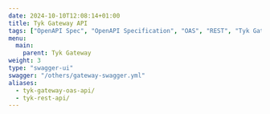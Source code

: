 ```yaml
---
date: 2024-10-10T12:08:14+01:00
title: Tyk Gateway API
tags: ["OpenAPI Spec", "OpenAPI Specification", "OAS", "REST", "Tyk Gateway OpenAPI Spec", "Tyk Gateway OAS", "API Gateway OAS", "API Gateway REST"]
menu:
  main:
    parent: Tyk Gateway
weight: 3
type: "swagger-ui"
swagger: "/others/gateway-swagger.yml"
aliases:
  - tyk-gateway-oas-api/
  - tyk-rest-api/ 
---
```

